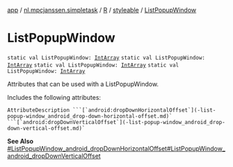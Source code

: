 [app](../../../index.md) / [nl.mpcjanssen.simpletask](../../index.md) / [R](../index.md) / [styleable](index.md) / [ListPopupWindow](.)

# ListPopupWindow

`static val ListPopupWindow: `[`IntArray`](https://kotlinlang.org/api/latest/jvm/stdlib/kotlin/-int-array/index.html)
`static val ListPopupWindow: `[`IntArray`](https://kotlinlang.org/api/latest/jvm/stdlib/kotlin/-int-array/index.html)
`static val ListPopupWindow: `[`IntArray`](https://kotlinlang.org/api/latest/jvm/stdlib/kotlin/-int-array/index.html)
`static val ListPopupWindow: `[`IntArray`](https://kotlinlang.org/api/latest/jvm/stdlib/kotlin/-int-array/index.html)

Attributes that can be used with a ListPopupWindow.

Includes the following attributes:

    AttributeDescription ```[`android:dropDownHorizontalOffset`](-list-popup-window_android_drop-down-horizontal-offset.md)` ```[`android:dropDownVerticalOffset`](-list-popup-window_android_drop-down-vertical-offset.md)`

**See Also**
[#ListPopupWindow_android_dropDownHorizontalOffset](-list-popup-window_android_drop-down-horizontal-offset.md)[#ListPopupWindow_android_dropDownVerticalOffset](-list-popup-window_android_drop-down-vertical-offset.md)

